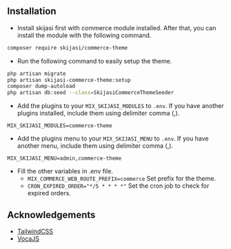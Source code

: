 
## Installation
- Install skijasi first with commerce module installed. After that, you can install the module with the following command.

```bash
composer require skijasi/commerce-theme
```

- Run the following command to easily setup the theme.

```bash
php artisan migrate
php artisan skijasi-commerce-theme:setup
composer dump-autoload
php artisan db:seed --class=SkijasiCommerceThemeSeeder
```

- Add the plugins to your `MIX_SKIJASI_MODULES` to `.env`. If you have another plugins installed, include them using delimiter comma (,).

```
MIX_SKIJASI_MODULES=commerce-theme
```

- Add the plugins menu to your `MIX_SKIJASI_MENU` to `.env`. If you have another menu, include them using delimiter comma (,).

```
MIX_SKIJASI_MENU=admin,commerce-theme
```

- Fill the other variables in .env file.
  - `MIX_COMMERCE_WEB_ROUTE_PREFIX=commerce` Set prefix for the theme.
  - `CRON_EXPIRED_ORDER="*/5 * * * *"` Set the cron job to check for expired orders.

## Acknowledgements

- [TailwindCSS](https://tailwindcss.com/)
- [VocaJS](https://vocajs.com/)
